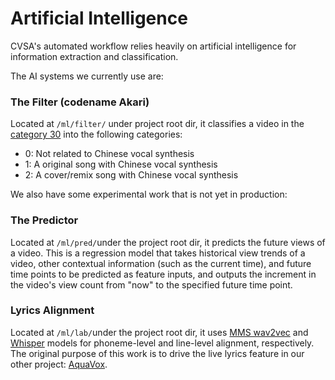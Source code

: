 # Artificial Intelligence

CVSA's automated workflow relies heavily on artificial intelligence for information extraction and classification.

The AI ​​systems we currently use are:

### The Filter (codename Akari)

Located at `/ml/filter/` under project root dir, it classifies a video in the [category 30](../about/scope-of-inclusion.md#category-30) into the following categories:

* 0: Not related to Chinese vocal synthesis
* 1: A original song with Chinese vocal synthesis
* 2: A cover/remix song with Chinese vocal synthesis

We also have some experimental work that is not yet in production:

### The Predictor

Located at `/ml/pred/`under the project root dir, it predicts the future views of a video. This is a regression model that takes historical view trends of a video, other contextual information (such as the current time), and future time points to be predicted as feature inputs, and outputs the increment in the video's view count from "now" to the specified future time point.

### Lyrics Alignment

Located at `/ml/lab/`under the project root dir, it uses [MMS wav2vec](https://huggingface.co/docs/transformers/en/model_doc/mms) and [Whisper](https://github.com/openai/whisper) models for phoneme-level and line-level alignment, respectively. The original purpose of this work is to drive the live lyrics feature in our other project: [AquaVox](https://github.com/alikia2x/aquavox).
